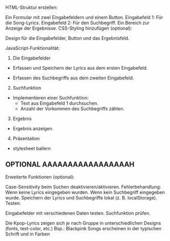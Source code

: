 
HTML-Struktur erstellen:

Ein Formular mit zwei Eingabefeldern und einem Button.
Eingabefeld 1: Für die Song-Lyrics.
Eingabefeld 2: Für den Suchbegriff.
Ein Bereich zur Anzeige der Ergebnisse.
CSS-Styling hinzufügen (optional):

Design für die Eingabefelder, Button und das Ergebnisfeld.

JavaScript-Funktionalität:

1. Die Eingabefelder
- Erfassen und Speichern der Lyrics aus dem ersten Eingabefeld.

- Erfassen des Suchbegriffs aus dem zweiten Eingabefeld.

2. Suchfunktion
- Implementieren einer Suchfunktion:
    - Text aus Eingabefeld 1 durchsuchen.
    - Anzahl der Vorkommen des Suchbegriffs zählen.

3. Ergebnis
- Ergebnis anzeigen.

4. Präsentation
- stylesheet ballern


OPTIONAL AAAAAAAAAAAAAAAAAH
---

Erweiterte Funktionen (optional):

Case-Sensitivity beim Suchen deaktivieren/aktivieren.
Fehlerbehandlung:
Wenn keine Lyrics eingegeben wurden.
Wenn kein Suchbegriff eingegeben wurde.
Speichern der Lyrics und Suchbegriffe lokal (z. B. localStorage).
Testen:

Eingabefelder mit verschiedenen Daten testen.
Suchfunktion prüfen.

Die Kpop-Lyrics zeigen sich je nach Gruppe in unterschiedlichen Designs (fonts, text-color, etc.)
Bsp.: Blackpink Songs erscheinen in der typischen Schrift und in Farben